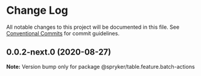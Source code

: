 # Change Log

All notable changes to this project will be documented in this file.
See [Conventional Commits](https://conventionalcommits.org) for commit guidelines.

## 0.0.2-next.0 (2020-08-27)

**Note:** Version bump only for package @spryker/table.feature.batch-actions
